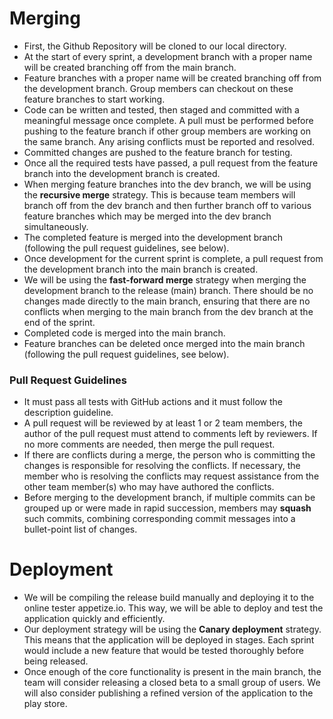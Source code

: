 # Merging
- First, the Github Repository will be cloned to our local directory.
- At the start of every sprint, a development branch with a proper name will be created branching off from the main branch.
- Feature branches with a proper name will be created branching off from the development branch. Group members can checkout on these feature branches to start working.
- Code can be written and tested, then staged and committed with a meaningful message once complete. A pull must be performed before pushing to the feature branch if other group members are working on the same branch. Any arising conflicts must be reported and resolved.
- Committed changes are pushed to the feature branch for testing.
- Once all the required tests have passed, a pull request from the feature branch into the development branch is created. 
- When merging feature branches into the dev branch, we will be using the **recursive merge** strategy. This is because team members will branch off from the dev branch and then further branch off to various feature branches which may be merged into the dev branch simultaneously.
- The completed feature is merged into the development branch (following the pull request guidelines, see below).
- Once development for the current sprint is complete, a pull request from the development branch into the main branch is created.
- We will be using the **fast-forward merge** strategy when merging the development branch to the release (main) branch. There should be no changes made directly to the main branch, ensuring that there are no conflicts when merging to the main branch from the dev branch at the end of the sprint.
- Completed code is merged into the main branch.
- Feature branches can be deleted once merged into the main branch (following the pull request guidelines, see below).

### Pull Request Guidelines
- It must pass all tests with GitHub actions and it must follow the description guideline. 
- A pull request will be reviewed by at least 1 or 2 team members, the author of the pull request must attend to comments left by reviewers. If no more comments are needed, then merge the pull request. 
- If there are conflicts during a merge, the person who is committing the changes is responsible for resolving the conflicts. If necessary, the member who is resolving the conflicts may request assistance from the other team member(s) who may have authored the conflicts.
- Before merging to the development branch, if multiple commits can be grouped up or were made in rapid succession, members may **squash** such commits, combining corresponding commit messages into a bullet-point list of changes.

# Deployment
- We will be compiling the release build manually and deploying it to the online tester appetize.io. This way, we will be able to deploy and test the application quickly and efficiently.
- Our deployment strategy will be using the **Canary deployment** strategy. This means that the application will be deployed in stages. Each sprint would include a new feature that would be tested thoroughly before being released. 
- Once enough of the core functionality is present in the main branch, the team will consider releasing a closed beta to a small group of users. We will also consider publishing a refined version of the application to the play store.
